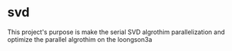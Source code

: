 svd
===
This project's purpose is make the serial SVD algrothim parallelization and optimize the parallel algrothim on the loongson3a
